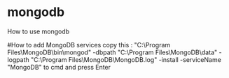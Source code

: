 # mongodb
How to use mongodb

#How to add MongoDB services
copy this : "C:\Program Files\MongoDB\bin\mongod" -dbpath "C:\Program Files\MongoDB\data" -logpath "C:\Program Files\MongoDB\MongoDB.log" -install -serviceName "MongoDB" to cmd and press Enter